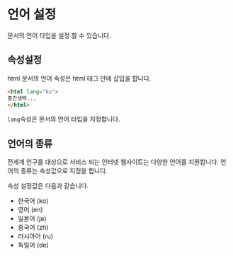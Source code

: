 # 언어 설정
문서의 언어 타입을 설정 할 수 있습니다.

## 속성설정
html 문서의 언어 속성은 html 테그 안에 삽입을 합니다.

```html
<html lang="ko">
중간생략...
</html>
```

`lang`속성은 문서의 언어 타입을 지정합니다.

## 언어의 종류
전세계 인구를 대상으로 서비스 되는 인터넷 웹사이트는 다양한 언어를 지원합니다.
언어의 종류는 속성값으로 지정을 합니다.  

속성 설정값은 다음과 같습니다.

* 한국어 (ko)
* 영어 (en)
* 일본어 (ja)
* 중국어 (zh)
* 러시아어 (ru)
* 독일어 (de)
